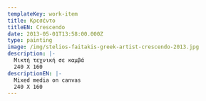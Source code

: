 ```yaml
---
templateKey: work-item
title: Κρεσέντο
titleEN: Crescendo
date: 2013-05-01T13:58:00.000Z
type: painting
image: /img/stelios-faitakis-greek-artist-crescendo-2013.jpg
description: |-
  Μικτή τεχνική σε καμβά
  240 X 160 
descriptionEN: |-
  Mixed media on canvas
  240 X 160
---
```

